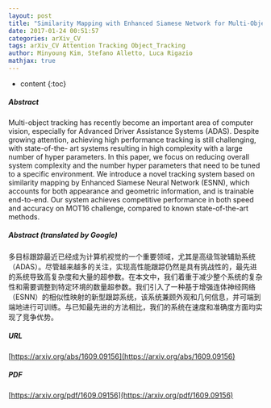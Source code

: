 ```yaml
---
layout: post
title: "Similarity Mapping with Enhanced Siamese Network for Multi-Object Tracking"
date: 2017-01-24 00:51:57
categories: arXiv_CV
tags: arXiv_CV Attention Tracking Object_Tracking
author: Minyoung Kim, Stefano Alletto, Luca Rigazio
mathjax: true
---
```


* content
{:toc}

##### Abstract
Multi-object tracking has recently become an important area of computer vision, especially for Advanced Driver Assistance Systems (ADAS). Despite growing attention, achieving high performance tracking is still challenging, with state-of-the- art systems resulting in high complexity with a large number of hyper parameters. In this paper, we focus on reducing overall system complexity and the number hyper parameters that need to be tuned to a specific environment. We introduce a novel tracking system based on similarity mapping by Enhanced Siamese Neural Network (ESNN), which accounts for both appearance and geometric information, and is trainable end-to-end. Our system achieves competitive performance in both speed and accuracy on MOT16 challenge, compared to known state-of-the-art methods.

##### Abstract (translated by Google)
多目标跟踪最近已经成为计算机视觉的一个重要领域，尤其是高级驾驶辅助系统（ADAS）。尽管越来越多的关注，实现高性能跟踪仍然是具有挑战性的，最先进的系统导致高复杂度和大量的超参数。在本文中，我们着重于减少整个系统的复杂性和需要调整到特定环境的数量超参数。我们引入了一种基于增强连体神经网络（ESNN）的相似性映射的新型跟踪系统，该系统兼顾外观和几何信息，并可端到端地进行可训练。与已知最先进的方法相比，我们的系统在速度和准确度方面均实现了竞争优势。

##### URL
[https://arxiv.org/abs/1609.09156](https://arxiv.org/abs/1609.09156)

##### PDF
[https://arxiv.org/pdf/1609.09156](https://arxiv.org/pdf/1609.09156)

